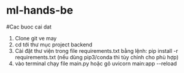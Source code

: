 # ml-hands-be

#Cac buoc cai dat 
1. Clone git ve may
2. cd tới thư mục project backend
3. Cài đặt thư viện trong file requirements.txt bằng lệnh:
  pip install -r requirements.txt (nếu dùng pip3/conda thì tùy chỉnh cho phù hợp)
4. vào terminal chạy file main.py hoặc gõ uvicorn main:app --reload
